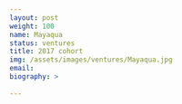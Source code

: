 ```yaml
---
layout: post
weight: 100
name: Mayaqua
status: ventures
title: 2017 cohort
img: /assets/images/ventures/Mayaqua.jpg
email: 
biography: >
  
---
```

<!--stackedit_data:
eyJoaXN0b3J5IjpbODM1Mjc5MDc1LDIxMTE5Nzg3MTgsMTY5OD
UzMjE1NSwtMTYzMzQxOTA4NV19
-->